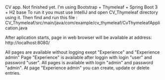 CV app. Not finished yet. 
I'm using Bootstrap + Thymeleaf + Spring Boot 3 + H2 base
To run it you must use IntelliJ and open CV_Thymeleaf directory using it. 
Then find and run this file : CV_Thymeleaf/src/main/java/com/example/cv_thymeleaf/CvThymeleafApplication.java

After aplication starts, page in web browser will be available at address:
http://localhost:8080/

All pages are available without logging exept "Experience" and "Experience admin"
Page "Experience" is available after loggin with login "user" and password "user". 
All pages is available with login "admin" and password "admin".
At page "Experience admin" you can create, update or delete entries.
